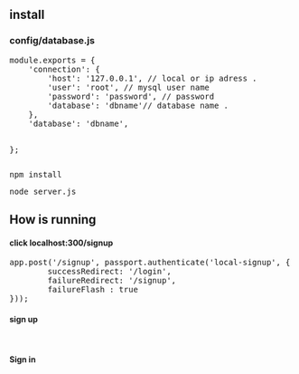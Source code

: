 
<h2>install</h2>

<h3>config/database.js</h3>
<pre>
module.exports = {
    'connection': {
        'host': '127.0.0.1', // local or ip adress .
        'user': 'root', // mysql user name
        'password': 'password', // password 
        'database': 'dbname'// database name .
    },
	'database': 'dbname',
    
};
</pre>


<pre>npm install </pre>
<pre>node server.js</pre>

<h2>How is running</h2>

<h4>click localhost:300/signup</h4>
<pre>
app.post('/signup', passport.authenticate('local-signup', {
        successRedirect: '/login',
        failureRedirect: '/signup',
        failureFlash : true 
}));
</pre>
<h4>sign up </h4>
<pre>

</pre>
<h4>Sign in</h4>
<pre>

</pre>

